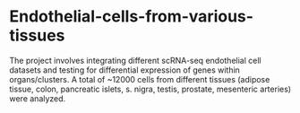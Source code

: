 # Endothelial-cells-from-various-tissues
The project involves integrating different scRNA-seq endothelial cell datasets and testing for differential expression of genes within organs/clusters. A total of ~12000 cells from different tissues (adipose tissue, colon, pancreatic islets, s. nigra, testis, prostate, mesenteric arteries) were analyzed.
